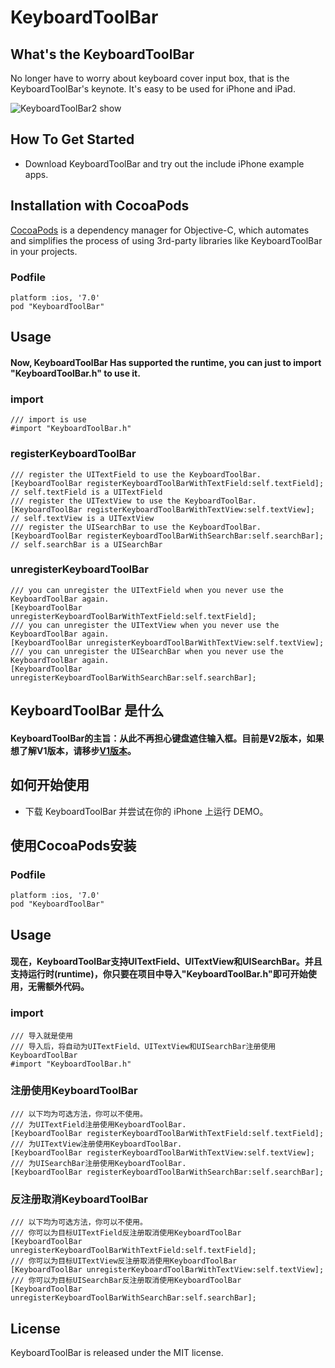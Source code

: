 # KeyboardToolBar

## What's the KeyboardToolBar

No longer have to worry about keyboard cover input box, that is the KeyboardToolBar's keynote. It's easy to be used for iPhone and iPad.  

![KeyboardToolBar2 show](/images/KeyboardToolBar2.gif)  

## How To Get Started

- Download KeyboardToolBar and try out the include iPhone example apps.

## Installation with CocoaPods

[CocoaPods](https://cocoapods.org/) is a dependency manager for Objective-C, which automates and simplifies the process of using 3rd-party libraries like KeyboardToolBar in your projects.

### Podfile

```
platform :ios, '7.0'
pod "KeyboardToolBar"
```
	
## Usage

#### Now, KeyboardToolBar Has supported the runtime, you can just to import "KeyboardToolBar.h" to use it.

### import

```
/// import is use
#import "KeyboardToolBar.h"
```

### registerKeyboardToolBar

```
/// register the UITextField to use the KeyboardToolBar.
[KeyboardToolBar registerKeyboardToolBarWithTextField:self.textField]; // self.textField is a UITextField
/// register the UITextView to use the KeyboardToolBar.
[KeyboardToolBar registerKeyboardToolBarWithTextView:self.textView]; // self.textView is a UITextView
/// register the UISearchBar to use the KeyboardToolBar.
[KeyboardToolBar registerKeyboardToolBarWithSearchBar:self.searchBar]; // self.searchBar is a UISearchBar
```
	
### unregisterKeyboardToolBar

```
/// you can unregister the UITextField when you never use the KeyboardToolBar again.
[KeyboardToolBar unregisterKeyboardToolBarWithTextField:self.textField];
/// you can unregister the UITextView when you never use the KeyboardToolBar again.
[KeyboardToolBar unregisterKeyboardToolBarWithTextView:self.textView];
/// you can unregister the UISearchBar when you never use the KeyboardToolBar again.
[KeyboardToolBar unregisterKeyboardToolBarWithSearchBar:self.searchBar];
```

## KeyboardToolBar 是什么

#### KeyboardToolBar的主旨：从此不再担心键盘遮住输入框。目前是V2版本，如果想了解V1版本，请移步[V1版本](http://www.jianshu.com/p/48993ff982c1)。

## 如何开始使用

- 下载 KeyboardToolBar 并尝试在你的 iPhone 上运行 DEMO。

##  使用CocoaPods安装

### Podfile

```
platform :ios, '7.0'
pod "KeyboardToolBar"
```
	
## Usage

#### 现在，KeyboardToolBar支持UITextField、UITextView和UISearchBar。并且支持运行时(runtime)，你只要在项目中导入"KeyboardToolBar.h"即可开始使用，无需额外代码。

### import

```
/// 导入就是使用
/// 导入后，将自动为UITextField、UITextView和UISearchBar注册使用KeyboardToolBar
#import "KeyboardToolBar.h"
```
	
### 注册使用KeyboardToolBar

```
/// 以下均为可选方法，你可以不使用。
/// 为UITextField注册使用KeyboardToolBar.
[KeyboardToolBar registerKeyboardToolBarWithTextField:self.textField];
/// 为UITextView注册使用KeyboardToolBar.
[KeyboardToolBar registerKeyboardToolBarWithTextView:self.textView];
/// 为UISearchBar注册使用KeyboardToolBar.
[KeyboardToolBar registerKeyboardToolBarWithSearchBar:self.searchBar];
```
	
### 反注册取消KeyboardToolBar

```
/// 以下均为可选方法，你可以不使用。
/// 你可以为目标UITextField反注册取消使用KeyboardToolBar
[KeyboardToolBar unregisterKeyboardToolBarWithTextField:self.textField];
/// 你可以为目标UITextView反注册取消使用KeyboardToolBar
[KeyboardToolBar unregisterKeyboardToolBarWithTextView:self.textView];
/// 你可以为目标UISearchBar反注册取消使用KeyboardToolBar
[KeyboardToolBar unregisterKeyboardToolBarWithSearchBar:self.searchBar];
```
	
## License

KeyboardToolBar is released under the MIT license.
